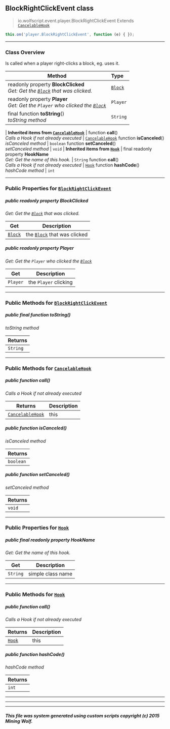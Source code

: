 ## BlockRightClickEvent __class__

>io.wolfscript.event.player.BlockRightClickEvent
>Extends [`CancelableHook`](../CancelableHook.md)
``` javascript
this.on('player.BlockRightClickEvent', function (e) { });
```


---

### Class Overview

Is called when a player right-clicks a block, eg. uses it.

Method | Type   
--- | :--- 
 readonly property __BlockClicked__ <br> _Get: Get the [`Block`](../../api/world/blocks/Block.md) that was clicked._ | [`Block`](../../api/world/blocks/Block.md)
 readonly property __Player__ <br> _Get: Get the `Player` who clicked the [`Block`](../../api/world/blocks/Block.md)_ | `Player`
final function __toString__() <br> _toString method_ | `String`
 |
__Inherited items from [`CancelableHook`](../CancelableHook.md)__ |
 function __call__() <br> _Calls a Hook if not already executed_ | [`CancelableHook`](../CancelableHook.md)
 function __isCanceled__() <br> _isCanceled method_ | `boolean`
 function __setCanceled__() <br> _setCanceled method_ | `void`
 |
__Inherited items from [`Hook`](../Hook.md)__ |
final readonly property __HookName__ <br> _Get: Get the name of this hook._ | `String`
 function __call__() <br> _Calls a Hook if not already executed_ | [`Hook`](../Hook.md)
 function __hashCode__() <br> _hashCode method_ | `int`







---


### Public Properties for [`BlockRightClickEvent`](BlockRightClickEvent.md)

##### <a id='blockclicked'></a>public  readonly property __BlockClicked__

_Get: Get the [`Block`](../../api/world/blocks/Block.md) that was clicked._

Get | Description
--- | --- 
[`Block`](../../api/world/blocks/Block.md) | the [`Block`](../../api/world/blocks/Block.md) that was clicked



##### <a id='player'></a>public  readonly property __Player__

_Get: Get the `Player` who clicked the [`Block`](../../api/world/blocks/Block.md)_

Get | Description
--- | --- 
`Player` | the `Player` clicking



---

### Public Methods for [`BlockRightClickEvent`](BlockRightClickEvent.md)

##### <a id='tostring'></a>public final function __toString__()

_toString method_

Returns | 
--- | 
`String` |


---

### Public Methods for [`CancelableHook`](../CancelableHook.md)

##### <a id='call'></a>public  function __call__()

_Calls a Hook if not already executed_

Returns | Description
--- | --- 
[`CancelableHook`](../CancelableHook.md) | this


##### <a id='iscanceled'></a>public  function __isCanceled__()

_isCanceled method_

Returns | 
--- | 
`boolean` |


##### <a id='setcanceled'></a>public  function __setCanceled__()

_setCanceled method_

Returns | 
--- | 
`void` |


---

### Public Properties for [`Hook`](../Hook.md)

##### <a id='hookname'></a>public final readonly property __HookName__

_Get: Get the name of this hook._

Get | Description
--- | --- 
`String` | simple class name



---

### Public Methods for [`Hook`](../Hook.md)

##### <a id='call'></a>public  function __call__()

_Calls a Hook if not already executed_

Returns | Description
--- | --- 
[`Hook`](../Hook.md) | this


##### <a id='hashcode'></a>public  function __hashCode__()

_hashCode method_

Returns | 
--- | 
`int` |


---


---


---


##### This file was system generated using custom scripts copyright (c) 2015 Mining Wolf.
	

